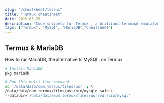```yaml
---
slug: "/cheatsheet/termux"
title: "Termux cheatsheet"
date: 2019-05-29
description: "Code snippets for Termux , a brilliant terminal emulator for Android."
tags: ["Termux", "MySQL", "MariaDB","Cheatsheet"]
---
```


## Termux & MariaDB

How to run MariaDB, the alternative to MySQL, on Termux

```bash
# Install MariaDB
pkg mariadb

# Run this multi-line command
cd '/data/data/com.termux/files/usr' ; \ 
/data/data/com.termux/files/usr/bin/mysqld_safe \ 
--datadir='/data/data/com.termux/files/usr/var/lib/mysql'
```
